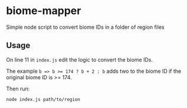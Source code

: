 # biome-mapper

Simple node script to convert biome IDs in a folder of region files

## Usage

On line 11 in `index.js` edit the logic to convert the biome IDs.

The example `b => b >= 174 ? b + 2 : b` adds two to the biome ID if the original biome ID is >= 174.

Then run:
```
node index.js path/to/region
```
